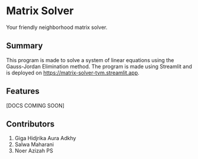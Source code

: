 # Matrix Solver
Your friendly neighborhood matrix solver.

## Summary
This program is made to solve a system of linear equations using the Gauss-Jordan Elimination method. The program is made using Streamlit and is deployed on https://matrix-solver-tvm.streamlit.app.

## Features
[DOCS COMING SOON]

## Contributors
1. Giga Hidjrika Aura Adkhy
2. Salwa Maharani
3. Noer Azizah PS